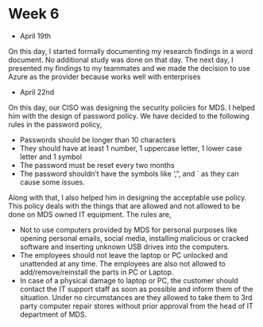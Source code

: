 # Week 6

- April 19th
  
On this day, I started formally documenting my research findings in a word document. No additional study was done on that day. The next day, I presented my findings to my teammates and we made the decision to use Azure as the provider because works well with enterprises


- April 22nd 

On this day, our CISO was designing the security policies for MDS. I helped him with the design of password policy. We have decided to the following rules in the password policy,
- Passwords should be longer than 10 characters
- They should have at least 1 number, 1 uppercase letter, 1 lower case letter and 1 symbol
- The password must be reset every two months
- The password shouldn’t have the symbols like ‘,”, and ` as they can cause some issues. 
	
Along with that, I also helped him in designing the acceptable use policy. This policy deals with the things that are allowed and not allowed to be done on MDS owned IT equipment. The rules are,
- Not to use computers provided by MDS for personal purposes like opening personal emails, social media, installing malicious or cracked software and inserting unknown USB drives into the computers. 
- The employees should not leave the laptop or PC unlocked and unattended at any time. The employees are also not allowed to add/remove/reinstall the parts in PC or Laptop.
- In case of a physical damage to laptop or PC, the customer should contact the IT support staff as soon as possible and inform them of the situation. Under no circumstances are they allowed to take them to 3rd party computer repair stores without prior approval from the head of IT department of MDS.    
